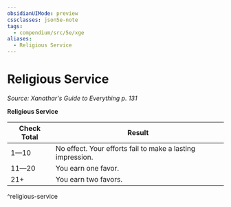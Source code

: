 ```yaml
---
obsidianUIMode: preview
cssclasses: json5e-note
tags:
  - compendium/src/5e/xge
aliases:
  - Religious Service
---
```

# Religious Service
*Source: Xanathar's Guide to Everything p. 131* 

**Religious Service**

| Check Total | Result |
|-------------|--------|
| 1—10 | No effect. Your efforts fail to make a lasting impression. |
| 11—20 | You earn one favor. |
| 21+ | You earn two favors. |
^religious-service
